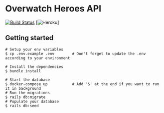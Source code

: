# Overwatch Heroes API

[![Build Status](https://travis-ci.org/sofianegargouri/overwatch-heroes-api.svg?branch=master)](https://travis-ci.org/sofianegargouri/overwatch-heroes-api) [![Heroku](https://heroku-badge.herokuapp.com/?app=overwatch-heroes-api)]

## Getting started

```
# Setup your env variables
$ cp .env.example .env        # Don't forget to update the .env according to your environment

# Install the dependencies
$ bundle install

# Start the database
$ docker-compose up           # Add '&' at the end if you want to run it in background
# Run the migrations
$ rails db:migrate
# Populate your database
$ rails db:seed
```
